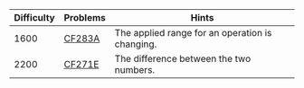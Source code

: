 | Difficulty | Problems | Hints |
| -------- | -------- | -------- |
| 1600 | [CF283A](https://codeforces.com/problemset/problem/283/A) | The applied range for an operation is changing. |
| 2200 | [CF271E](https://codeforces.com/problemset/problem/271/E) | The difference between the two numbers. |